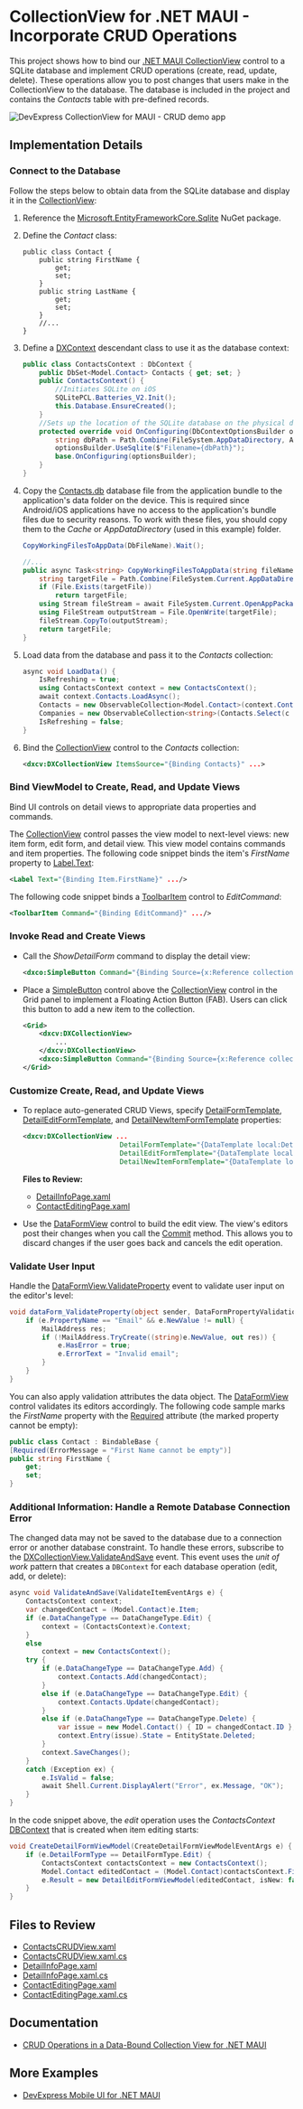 # CollectionView for .NET MAUI - Incorporate CRUD Operations

This project shows how to bind our [.NET MAUI CollectionView](https://docs.devexpress.com/MAUI/403324/collection-view/index) control to a SQLite database and implement CRUD operations (create, read, update, delete). These operations allow you to post changes that users make in the CollectionView to the database. The database is included in the project and contains the *Contacts* table with pre-defined records.

![DevExpress CollectionView for MAUI - CRUD demo app](Images/results.png)

## Implementation Details

### Connect to the Database

Follow the steps below to obtain data from the SQLite database and display it in the [CollectionView](https://docs.devexpress.com/MAUI/403324/collection-view/index):

1. Reference the [Microsoft.EntityFrameworkCore.Sqlite](https://www.nuget.org/packages/Microsoft.EntityFrameworkCore.Sqlite/) NuGet package.
   
2. Define the *Contact* class:
    
    ```
    public class Contact { 
        public string FirstName { 
            get; 
            set; 
        }        
        public string LastName { 
            get; 
            set; 
        } 
        //... 
    } 
    ```

3. Define a [DXContext](https://learn.microsoft.com/en-us/dotnet/api/microsoft.entityframeworkcore.dbcontext?view=efcore-7.0) descendant class to use it as the database context:
   
    ```cs
    public class ContactsContext : DbContext { 
        public DbSet<Model.Contact> Contacts { get; set; } 
        public ContactsContext() { 
            //Initiates SQLite on iOS 
            SQLitePCL.Batteries_V2.Init(); 
            this.Database.EnsureCreated(); 
        } 
        //Sets up the location of the SQLite database on the physical device 
        protected override void OnConfiguring(DbContextOptionsBuilder optionsBuilder) { 
            string dbPath = Path.Combine(FileSystem.AppDataDirectory, App.DbFileName); 
            optionsBuilder.UseSqlite($"Filename={dbPath}"); 
            base.OnConfiguring(optionsBuilder); 
        } 
    } 
    ```

4. Copy the [Contacts.db](/CS/CrudOperations/Resources/Raw/contacts.db) database file from the application bundle to the application's data folder on the device. This is required since Android/iOS applications have no access to the application's bundle files due to security reasons. To work with these files, you should copy them to the *Cache* or *AppDataDirectory* (used in this example) folder. 

    ```cs
    CopyWorkingFilesToAppData(DbFileName).Wait(); 

    //...
    public async Task<string> CopyWorkingFilesToAppData(string fileName) { 
        string targetFile = Path.Combine(FileSystem.Current.AppDataDirectory, fileName); 
        if (File.Exists(targetFile)) 
            return targetFile; 
        using Stream fileStream = await FileSystem.Current.OpenAppPackageFileAsync(fileName); 
        using FileStream outputStream = File.OpenWrite(targetFile); 
        fileStream.CopyTo(outputStream); 
        return targetFile; 
    } 
    ```

5. Load data from the database and pass it to the *Contacts* collection:

    ```cs
    async void LoadData() {
        IsRefreshing = true;
        using ContactsContext context = new ContactsContext();
        await context.Contacts.LoadAsync();
        Contacts = new ObservableCollection<Model.Contact>(context.Contacts);
        Companies = new ObservableCollection<string>(Contacts.Select(c => c.Company));
        IsRefreshing = false;
    }
    ```

6. Bind the [CollectionView](https://docs.devexpress.com/MAUI/403324/collection-view/index) control to the *Contacts* collection:

    ```xml
    <dxcv:DXCollectionView ItemsSource="{Binding Contacts}" ...>
    ```

### Bind ViewModel to Create, Read, and Update Views

Bind UI controls on detail views to appropriate data properties and commands. 

The [CollectionView](https://docs.devexpress.com/MAUI/403324/collection-view/index) control passes the view model to next-level views: new item form, edit form, and detail view. This view model contains commands and item properties. The following code snippet binds the item's *FirstName* property to [Label.Text](https://learn.microsoft.com/en-us/dotnet/api/microsoft.maui.controls.label.text?view=net-maui-7.0):
  
```xml
<Label Text="{Binding Item.FirstName}" .../>
```

The following code snippet binds a [ToolbarItem](https://learn.microsoft.com/en-us/dotnet/api/microsoft.maui.controls.toolbaritem?view=net-maui-7.0) control to *EditCommand*:

```xml
<ToolbarItem Command="{Binding EditCommand}" .../>
```


### Invoke Read and Create Views

* Call the *ShowDetailForm* command to display the detail view:

   ```xml
   <dxco:SimpleButton Command="{Binding Source={x:Reference collectionView}, Path=Commands.ShowDetailForm}" .../>
   ```

* Place a [SimpleButton](https://docs.devexpress.com/MAUI/DevExpress.Maui.Controls.SimpleButton) control above the [CollectionView](https://docs.devexpress.com/MAUI/403324/collection-view/index) control in the Grid panel to implement a Floating Action Button (FAB). Users can click this button to add a new item to the collection.

    ```xml
    <Grid>
        <dxcv:DXCollectionView>
            ...
        </dxcv:DXCollectionView>
        <dxco:SimpleButton Command="{Binding Source={x:Reference collectionView}, Path=Commands.ShowDetailNewItemForm}" Text="+" VerticalOptions="End" HorizontalOptions="End" ... />
    </Grid>
    ```

### Customize Create, Read, and Update Views

* To replace auto-generated CRUD Views, specify [DetailFormTemplate](https://docs.devexpress.com/MAUI/DevExpress.Maui.CollectionView.DXCollectionView.DetailFormTemplate), [DetailEditFormTemplate](https://docs.devexpress.com/MAUI/DevExpress.Maui.CollectionView.DXCollectionView.DetailEditFormTemplate), and [DetailNewItemFormTemplate](https://docs.devexpress.com/MAUI/DevExpress.Maui.CollectionView.DXCollectionView.DetailNewItemFormTemplate) properties:

    ```xml
    <dxcv:DXCollectionView ...
                            DetailFormTemplate="{DataTemplate local:DetailInfoPage}"
                            DetailEditFormTemplate="{DataTemplate local:ContactEditingPage}"
                            DetailNewItemFormTemplate="{DataTemplate local:ContactEditingPage}">
    ```

    **Files to Review:**

    * [DetailInfoPage.xaml](/CS/CrudOperations/DetailInfoPage.xaml)
    * [ContactEditingPage.xaml](/CS/CrudOperations/ContactEditingPage.xaml)

* Use the [DataFormView](https://docs.devexpress.com/MAUI/DevExpress.Maui.DataForm.DataFormView) control to build the edit view. The view's editors post their changes when you call the [Commit](https://docs.devexpress.com/MAUI/DevExpress.Maui.DataForm.DataFormView.Commit) method. This allows you to discard changes if the user goes back and cancels the edit operation.

### Validate User Input

Handle the [DataFormView.ValidateProperty](https://docs.devexpress.com/MAUI/DevExpress.Maui.DataForm.DataFormView.ValidateProperty) event to validate user input on the editor's level:
  
```cs
void dataForm_ValidateProperty(object sender, DataFormPropertyValidationEventArgs e) {
    if (e.PropertyName == "Email" && e.NewValue != null) {
        MailAddress res;
        if (!MailAddress.TryCreate((string)e.NewValue, out res)) {
            e.HasError = true;
            e.ErrorText = "Invalid email";
        }
    }
}
```

You can also apply validation attributes the data object. The [DataFormView](https://docs.devexpress.com/MAUI/DevExpress.Maui.DataForm.DataFormView) control validates its editors accordingly. The following code sample marks the *FirstName* property with the [Required](https://learn.microsoft.com/en-us/dotnet/api/system.componentmodel.dataannotations.requiredattribute?view=net-7.0) attribute (the marked property cannot be empty):

```cs
public class Contact : BindableBase {
[Required(ErrorMessage = "First Name cannot be empty")]
public string FirstName {
    get;
    set;
}
```

### Additional Information: Handle a Remote Database Connection Error

The changed data may not be saved to the database due to a connection error or another database constraint. To handle these errors, subscribe to the [DXCollectionView.ValidateAndSave](https://docs.devexpress.com/MAUI/DevExpress.Maui.CollectionView.DXCollectionView.ValidateAndSave?p=netframework) event. This event uses the *unit of work* pattern that creates a `DBContext` for each database operation (edit, add, or delete):

```cs
async void ValidateAndSave(ValidateItemEventArgs e) {
    ContactsContext context;
    var changedContact = (Model.Contact)e.Item;
    if (e.DataChangeType == DataChangeType.Edit) {
        context = (ContactsContext)e.Context;
    }
    else
        context = new ContactsContext();
    try {
        if (e.DataChangeType == DataChangeType.Add) {
            context.Contacts.Add(changedContact);
        }
        else if (e.DataChangeType == DataChangeType.Edit) {
            context.Contacts.Update(changedContact);
        }
        else if (e.DataChangeType == DataChangeType.Delete) {
            var issue = new Model.Contact() { ID = changedContact.ID };
            context.Entry(issue).State = EntityState.Deleted;
        }
        context.SaveChanges();
    }
    catch (Exception ex) {
        e.IsValid = false;
        await Shell.Current.DisplayAlert("Error", ex.Message, "OK");
    }
}
```

In the code snippet above, the *edit* operation uses the *ContactsContext* [DBContext](https://learn.microsoft.com/en-us/dotnet/api/microsoft.entityframeworkcore.dbcontext?view=efcore-7.0) that is created when item editing starts:

```cs
void CreateDetailFormViewModel(CreateDetailFormViewModelEventArgs e) {
    if (e.DetailFormType == DetailFormType.Edit) {
        ContactsContext contactsContext = new ContactsContext();
        Model.Contact editedContact = (Model.Contact)contactsContext.Find(typeof(Model.Contact), ((Model.Contact)e.Item).ID);
        e.Result = new DetailEditFormViewModel(editedContact, isNew: false, context: contactsContext);
    }
}
```

## Files to Review

- [ContactsCRUDView.xaml](/CS/CrudOperations/ContactsCRUDView.xaml)
- [ContactsCRUDView.xaml.cs](/CS/CrudOperations/ContactsCRUDView.xaml.cs)
- [DetailInfoPage.xaml](/CS/CrudOperations/DetailInfoPage.xaml)
- [DetailInfoPage.xaml.cs](/CS/CrudOperations/DetailInfoPage.xaml.cs)
- [ContactEditingPage.xaml](/CS/CrudOperations/ContactEditingPage.xaml)
- [ContactEditingPage.xaml.cs](/CS/CrudOperations/ContactEditingPage.xaml.cs)


## Documentation

- [CRUD Operations in a Data-Bound Collection View for .NET MAUI](https://docs.devexpress.com/MAUI/404421/collection-view/crud/crud-overview)

## More Examples

- [DevExpress Mobile UI for .NET MAUI](https://github.com/DevExpress-Examples/maui-demo-app/)
